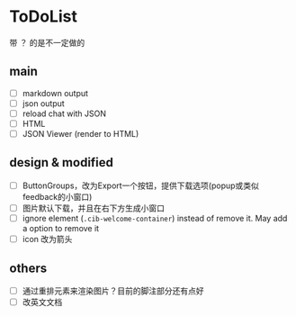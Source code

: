 # ToDoList

带 ？ 的是不一定做的

## main

- [ ] markdown output
- [ ] json output
- [ ] reload chat with JSON 
- [ ] HTML
- [ ] JSON Viewer (render to HTML)

## design & modified

- [ ] ButtonGroups，改为Export一个按钮，提供下载选项(popup或类似feedback的小窗口)
- [ ] 图片默认下载，并且在右下方生成小窗口
- [ ] ignore element (`.cib-welcome-container`) instead of remove it. May add a option to remove it 
- [ ] icon 改为箭头

## others

- [ ] 通过重排元素来渲染图片？目前的脚注部分还有点好
- [ ] 改英文文档
